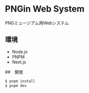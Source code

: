 # PNGin Web System

PNGミュージアム用Webシステム

## 環境

* Node.js
* PNPM
* Next.js

##　開発

```sh
$ pnpm install
$ pnpm dev
```

